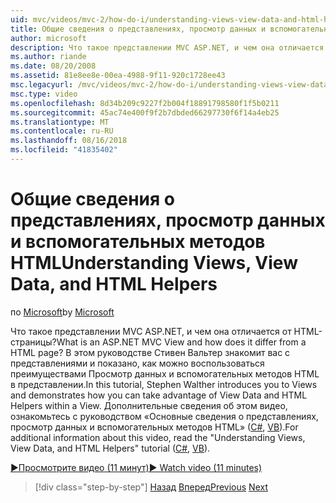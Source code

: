 ```yaml
---
uid: mvc/videos/mvc-2/how-do-i/understanding-views-view-data-and-html-helpers
title: Общие сведения о представлениях, просмотр данных и вспомогательных методов HTML | Документация Майкрософт
author: microsoft
description: Что такое представлении MVC ASP.NET, и чем она отличается от HTML-страницы? В этом руководстве Стивен Вальтер знакомит вас с представлениями и демонстрирует, как можно t...
ms.author: riande
ms.date: 08/20/2008
ms.assetid: 81e8ee8e-00ea-4988-9f11-920c1728ee43
msc.legacyurl: /mvc/videos/mvc-2/how-do-i/understanding-views-view-data-and-html-helpers
msc.type: video
ms.openlocfilehash: 8d34b209c9227f2b004f18891798580f1f5b0211
ms.sourcegitcommit: 45ac74e400f9f2b7dbded66297730f6f14a4eb25
ms.translationtype: MT
ms.contentlocale: ru-RU
ms.lasthandoff: 08/16/2018
ms.locfileid: "41835402"
---
```

<a name="understanding-views-view-data-and-html-helpers"></a><span data-ttu-id="99979-104">Общие сведения о представлениях, просмотр данных и вспомогательных методов HTML</span><span class="sxs-lookup"><span data-stu-id="99979-104">Understanding Views, View Data, and HTML Helpers</span></span>
====================
<span data-ttu-id="99979-105">по [Microsoft](https://github.com/microsoft)</span><span class="sxs-lookup"><span data-stu-id="99979-105">by [Microsoft](https://github.com/microsoft)</span></span>

<span data-ttu-id="99979-106">Что такое представлении MVC ASP.NET, и чем она отличается от HTML-страницы?</span><span class="sxs-lookup"><span data-stu-id="99979-106">What is an ASP.NET MVC View and how does it differ from a HTML page?</span></span> <span data-ttu-id="99979-107">В этом руководстве Стивен Вальтер знакомит вас с представлениями и показано, как можно воспользоваться преимуществами Просмотр данных и вспомогательных методов HTML в представлении.</span><span class="sxs-lookup"><span data-stu-id="99979-107">In this tutorial, Stephen Walther introduces you to Views and demonstrates how you can take advantage of View Data and HTML Helpers within a View.</span></span> <span data-ttu-id="99979-108">Дополнительные сведения об этом видео, ознакомьтесь с руководством «Основные сведения о представлениях, просмотр данных и вспомогательных методов HTML» ([C#](../../../overview/older-versions-1/views/asp-net-mvc-views-overview-cs.md), [VB](../../../overview/older-versions-1/views/asp-net-mvc-views-overview-vb.md)).</span><span class="sxs-lookup"><span data-stu-id="99979-108">For additional information about this video, read the "Understanding Views, View Data, and HTML Helpers" tutorial ([C#](../../../overview/older-versions-1/views/asp-net-mvc-views-overview-cs.md), [VB](../../../overview/older-versions-1/views/asp-net-mvc-views-overview-vb.md)).</span></span>

[<span data-ttu-id="99979-109">&#9654;Просмотрите видео (11 минут)</span><span class="sxs-lookup"><span data-stu-id="99979-109">&#9654; Watch video (11 minutes)</span></span>](https://channel9.msdn.com/Blogs/ASP-NET-Site-Videos/understanding-views-view-data-and-html-helpers)

> [!div class="step-by-step"]
> <span data-ttu-id="99979-110">[Назад](understanding-controllers-controller-actions-and-action-results.md)
> [Вперед](an-introduction-to-url-routing.md)</span><span class="sxs-lookup"><span data-stu-id="99979-110">[Previous](understanding-controllers-controller-actions-and-action-results.md)
[Next](an-introduction-to-url-routing.md)</span></span>

